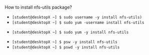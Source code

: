 How to install nfs-utils package? 
* `[student@desktopX ~] $ sudo username -y install nfs-utils)`
* `[student@desktopX ~] $ sudo yum -username install nfs-utils`
+ `[student@desktopX ~] $ sudo yum -y install nfs-utils`
* `[student@desktopX ~] $ psw -y install nfs-utils`
* `[student@desktopX ~] $ pswd -y install nfs-utils`
